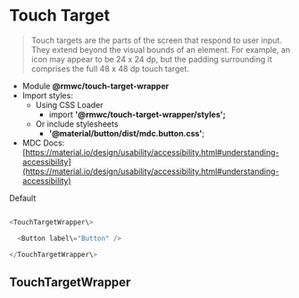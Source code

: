 # Touch Target

> Touch targets are the parts of the screen that respond to user input. They extend beyond the visual bounds of an element. For example, an icon may appear to be 24 x 24 dp, but the padding surrounding it comprises the full 48 x 48 dp touch target.

-   Module __@rmwc/touch-target-wrapper__
-   Import styles:
    -   Using CSS Loader
        -   import __'@rmwc/touch-target-wrapper/styles';__
    -   Or include stylesheets
        -   __'@material/button/dist/mdc.button.css'__;
-   MDC Docs: [https://material.io/design/usability/accessibility.html#understanding-accessibility](https://material.io/design/usability/accessibility.html#understanding-accessibility)

Default

```js

<TouchTargetWrapper\>

  <Button label\="Button" />

</TouchTargetWrapper\>


```

## TouchTargetWrapper
